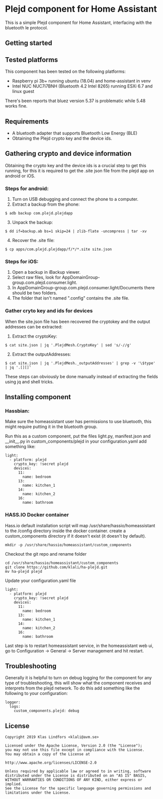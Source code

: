 # Plejd component for Home Assistant

This is a simple Plejd component for Home Assistant, interfacing with the
bluetooth le protocol.

## Getting started

## Tested platforms
This component has been tested on the following platforms:
 - Raspberry pi 3b+ running ubuntu (18.04) and home-assistant in venv
 - Intel NUC NUC7i7BNH (Bluetooth 4.2 Intel 8265) running ESXi 6.7 and linux guest

There's been reports that bluez version 5.37 is problematic while 5.48 works fine.

## Requirements
* A bluetooth adapter that supports Bluetooth Low Energy (BLE)
* Obtaining the Plejd crypto key and the device ids.

## Gathering crypto and device information

Obtaining the crypto key and the device ids is a crucial step to get this
running, for this it is required to get the .site json file from the plejd app
on android or iOS.

### Steps for android:

1. Turn on USB debugging and connect the phone to a computer.
2. Extract a backup from the phone:
```
$ adb backup com.plejd.plejdapp
```
3. Unpack the backup:
```
$ dd if=backup.ab bs=1 skip=24 | zlib-flate -uncompress | tar -xv
```
4. Recover the .site file:
```
$ cp apps/com.plejd.plejdapp/f/*/*.site site.json
```

### Steps for iOS:

1. Open a backup in iBackup viewer.
2. Select raw files, look for AppDomainGroup-group.com.plejd.consumer.light.
3. In AppDomainGroup-group.com.plejd.consumer.light/Documents there should be two folders.
4. The folder that isn't named ".config" contains the .site file.

### Gather cryto key and ids for devices

When the site.json file has been recovered the cryptokey and the output
addresses can be extracted:

1. Extract the cryptoKey:
```
$ cat site.json | jq '.PlejdMesh.CryptoKey' | sed 's/-//g'
```
2. Extract the outputAddresses:
```
$ cat site.json | jq '.PlejdMesh._outputAddresses' | grep -v '\$type' | jq '.[][]'
```

These steps can obviously be done manually instead of extracting the fields
using jq and shell tricks.


## Installing component

### Hassbian:

Make sure the homeassistant user has permissions to use bluetooth, this might
require putting it in the bluetooth group.

Run this as a custom component, put the files light.py, manifest.json and
\_\_init\_\_.py in custom\_components/plejd in your configuration.yaml add
something like:

```
light:
  - platform: plejd
    crypto_key: !secret plejd
    devices:
      11:
        name: bedroom
      13:
        name: kitchen_1
      14:
        name: kitchen_2
      16:
        name: bathroom
```

### HASS.IO Docker container

Hass.io default installation script will map /usr/share/hassio/homeassistant to the /config directory inside the docker container.
create a custom\_components directory if it doesn't exist (it doesn't by default).
```
mkdir -p /usr/share/hassio/homeassistant/custom_components
```
Checkout the git repo and rename folder
```
cd /usr/share/hassio/homeassistant/custom_components
git clone https://github.com/klali/ha-plejd.git
mv ha-plejd plejd
```
Update your configuration.yaml file
```
light:
  - platform: plejd
    crypto_key: !secret plejd
    devices:
      11:
        name: bedroom
      13:
        name: kitchen_1
      14:
        name: kitchen_2
      16:
        name: bathroom

```
Last step is to restart homeassistant service, in the homeassistant web ui, go to Configuration -> General -> Server management and hit restart.

## Troubleshooting

Generally it is helpful to turn on debug logging for the component for any type of troubleshooting, this will show what the component receives and interprets from the plejd network. To do this add something like the following to your configuration:
```
logger:
  logs:
    custom_components.plejd: debug
```


## License

```
Copyright 2019 Klas Lindfors <klali@avm.se>

Licensed under the Apache License, Version 2.0 (the "License");
you may not use this file except in compliance with the License.
You may obtain a copy of the License at

http://www.apache.org/licenses/LICENSE-2.0

Unless required by applicable law or agreed to in writing, software
distributed under the License is distributed on an "AS IS" BASIS,
WITHOUT WARRANTIES OR CONDITIONS OF ANY KIND, either express or implied.
See the License for the specific language governing permissions and
limitations under the License.
```
